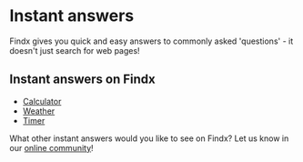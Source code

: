 # Instant answers

Findx gives you quick and easy answers to commonly asked 'questions' - it doesn't just search for web pages!

## Instant answers on Findx  
- [Calculator](en/instantanswers/calculator)
- [Weather](/en/instantanswers/weather)  
- [Timer](/en/instantanswers/timer)

What other instant answers would you like to see on Findx? Let us know in our [online community](http://forum.privacore.com)!
